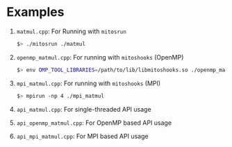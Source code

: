 # Examples

1. `matmul.cpp`: For Running with `mitosrun` 

    ```bash
    $> ./mitosrun ./matmul
    ```

2. `openmp_matmul.cpp`: For running with `mitoshooks` (OpenMP)

    ```bash
    $> env OMP_TOOL_LIBRARIES=/path/to/lib/libmitoshooks.so ./openmp_matmul
    ```

3. `mpi_matmul.cpp`: For running with `mitoshooks` (MPI)

    ```bash
    $> mpirun -np 4 ./mpi_matmul
    ```
    
4. `api_matmul.cpp`: For single-threaded API usage

5. `api_openmp_matmul.cpp`: For OpenMP based API usage

6. `api_mpi_matmul.cpp`: For MPI based API usage

